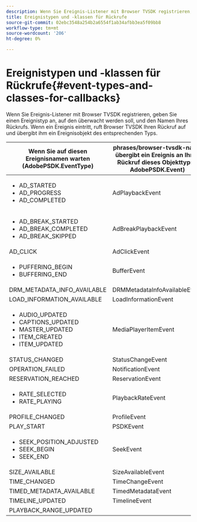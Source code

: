 ```yaml
---
description: Wenn Sie Ereignis-Listener mit Browser TVSDK registrieren, geben Sie einen Ereignistyp an, auf den überwacht werden soll, und den Namen Ihres Rückrufs. Wenn ein Ereignis eintritt, ruft Browser TVSDK Ihren Rückruf auf und übergibt ihm ein Ereignisobjekt des entsprechenden Typs.
title: Ereignistypen und -klassen für Rückrufe
source-git-commit: 02ebc3548a254b2a6554f1ab34afbb3ea5f09bb8
workflow-type: tm+mt
source-wordcount: '206'
ht-degree: 0%

---
```


# Ereignistypen und -klassen für Rückrufe{#event-types-and-classes-for-callbacks}

Wenn Sie Ereignis-Listener mit Browser TVSDK registrieren, geben Sie einen Ereignistyp an, auf den überwacht werden soll, und den Namen Ihres Rückrufs. Wenn ein Ereignis eintritt, ruft Browser TVSDK Ihren Rückruf auf und übergibt ihm ein Ereignisobjekt des entsprechenden Typs.

<table frame="all" colsep="1" rowsep="1" id="table_FE58AD65AF3B4483816C00D7EAD2FB4F"> 
 <thead> 
  <tr rowsep="1"> 
   <th colname="2" class="entry"> Wenn Sie auf diesen Ereignisnamen warten (AdobePSDK.EventType) </th> 
   <th class="entry">phrases/browser-tvsdk-name übergibt ein Ereignis an Ihren Rückruf dieses Objekttyps (<span class="codeph"> AdobePSDK.Event</span>) </th> 
  </tr> 
 </thead>
 <tbody> 
  <tr rowsep="1"> 
   <td colname="2"> 
    <ul id="ul_kj4_jc4_2y"> 
     <li id="li_C00AD7DE32C94431A4550E21CAC1DCA5"><span class="codeph"> AD_STARTED</span> </li> 
     <li id="li_1A3EA7527B3642E9ADF39F3CC3D87EDC"><span class="codeph"> AD_PROGRESS</span> </li> 
     <li id="li_9FB16D4B43EC4905909E881BC1C86E74"><span class="codeph"> AD_COMPLETED</span> </li> 
    </ul> </td> 
   <td><span class="codeph"> AdPlaybackEvent</span> </td> 
  </tr> 
  <tr rowsep="1"> 
   <td colname="2"> 
    <ul id="ul_jpq_pc4_2y"> 
     <li id="li_782365D715684DDC835E16D08CC0BBDB"><span class="codeph"> AD_BREAK_STARTED</span> </li> 
     <li id="li_78D7EAEE99D04A35AD7C6EC60DDDC1CC"><span class="codeph"> AD_BREAK_COMPLETED</span> </li> 
     <li id="li_6155ADAF5E964C458E92AFFB4F7D6347"><span class="codeph"> AD_BREAK_SKIPPED</span> </li> 
    </ul> </td> 
   <td><span class="codeph"> AdBreakPlaybackEvent</span> </td> 
  </tr> 
  <tr rowsep="1"> 
   <td colname="2"><span class="codeph"> AD_CLICK</span> </td> 
   <td><span class="codeph"> AdClickEvent</span> </td> 
  </tr> 
  <tr rowsep="1"> 
   <td colname="2"> 
    <ul id="ul_eny_tc4_2y"> 
     <li id="li_13F95E4BF905425CA5A95ECC138CC078"><span class="codeph"> PUFFERING_BEGIN</span> </li> 
     <li id="li_BA6F4E38E2F440FAAA4E70DF906A3350"><span class="codeph"> BUFFERING_END</span> </li> 
    </ul> </td> 
   <td><span class="codeph"> BufferEvent</span> </td> 
  </tr> 
  <tr rowsep="1"> 
   <td colname="2"><span class="codeph"> DRM_METADATA_INFO_AVAILABLE</span> </td> 
   <td><span class="codeph"> DRMMetadataInfoAvailableEvent</span> </td> 
  </tr> 
  <tr> 
   <td colname="2"><span class="codeph"> LOAD_INFORMATION_AVAILABLE</span> </td> 
   <td><span class="codeph"> LoadInformationEvent</span> </td> 
  </tr> 
  <tr rowsep="1"> 
   <td colname="2"> 
    <ul id="ul_kwy_cd4_2y"> 
     <li id="li_D5455D287EA5472D95A45AD1A8835D61"><span class="codeph"> AUDIO_UPDATED</span> </li> 
     <li id="li_AFF5B14338AB4AA8B4DF3963F2FDD4CF"><span class="codeph"> CAPTIONS_UPDATED</span> </li> 
     <li id="li_F7C9B933C6A44E80B57EB5274640A17B"><span class="codeph"> MASTER_UPDATED</span> </li> 
     <li id="li_C9FDF852BF4F4B638A8A1CAAFC27A23F"><span class="codeph"> ITEM_CREATED</span> </li> 
     <li id="li_85E13B35A6DB44A4BA0F93EA52B9D08A"><span class="codeph"> ITEM_UPDATED</span> </li> 
    </ul> </td> 
   <td><span class="codeph"> MediaPlayerItemEvent</span> </td> 
  </tr> 
  <tr rowsep="1"> 
   <td colname="2"><span class="codeph"> STATUS_CHANGED</span> </td> 
   <td><span class="codeph"> StatusChangeEvent</span> </td> 
  </tr> 
  <tr rowsep="1"> 
   <td colname="2"><span class="codeph"> OPERATION_FAILED</span> </td> 
   <td><span class="codeph"> NotificationEvent</span> </td> 
  </tr> 
  <tr rowsep="1"> 
   <td colname="2"><span class="codeph"> RESERVATION_REACHED</span> </td> 
   <td><span class="codeph"> ReservationEvent</span> </td> 
  </tr> 
  <tr rowsep="1"> 
   <td colname="2"> 
    <ul id="ul_jfl_224_2y"> 
     <li id="li_02B430978FA14A41A000DF8F9A345793"><span class="codeph"> RATE_SELECTED</span> </li> 
     <li id="li_1EDC0664B59E49448040DF312C928FAA"><span class="codeph"> RATE_PLAYING</span> </li> 
    </ul> </td> 
   <td><span class="codeph"> PlaybackRateEvent</span> </td> 
  </tr> 
  <tr rowsep="1"> 
   <td colname="2"><span class="codeph"> PROFILE_CHANGED</span> </td> 
   <td><span class="codeph"> ProfileEvent</span> </td> 
  </tr> 
  <tr rowsep="1"> 
   <td colname="2"><span class="codeph"> PLAY_START</span> </td> 
   <td><span class="codeph"> PSDKEvent</span> </td> 
  </tr> 
  <tr rowsep="1"> 
   <td colname="2"> 
    <ul id="ul_nwg_w24_2y"> 
     <li id="li_7CABB2AD7AB140E3BD4061460987BA40"><span class="codeph"> SEEK_POSITION_ADJUSTED</span> </li> 
     <li id="li_D44BEC28BDBB408280F5AA77E06107B3"><span class="codeph"> SEEK_BEGIN</span> </li> 
     <li id="li_EC000CF7E3DF4BC18443E368E347E7ED"><span class="codeph"> SEEK_END</span> </li> 
    </ul> </td> 
   <td><span class="codeph"> SeekEvent</span> </td> 
  </tr> 
  <tr rowsep="1"> 
   <td colname="2"><span class="codeph"> SIZE_AVAILABLE</span> </td> 
   <td><span class="codeph"> SizeAvailableEvent</span> </td> 
  </tr> 
  <tr rowsep="1"> 
   <td colname="2"><span class="codeph"> TIME_CHANGED</span> </td> 
   <td><span class="codeph"> TimeChangeEvent</span> </td> 
  </tr> 
  <tr rowsep="1"> 
   <td colname="2"><span class="codeph"> TIMED_METADATA_AVAILABLE</span> </td> 
   <td><span class="codeph"> TimedMetadataEvent</span> </td> 
  </tr> 
  <tr rowsep="1"> 
   <td colname="2"><span class="codeph"> TIMELINE_UPDATED</span> </td> 
   <td><span class="codeph"> TimelineEvent</span> </td> 
  </tr> 
  <tr rowsep="1"> 
   <td colname="2"><span class="codeph"> PLAYBACK_RANGE_UPDATED</span> </td> 
   <td></td> 
  </tr> 
 </tbody> 
</table>
